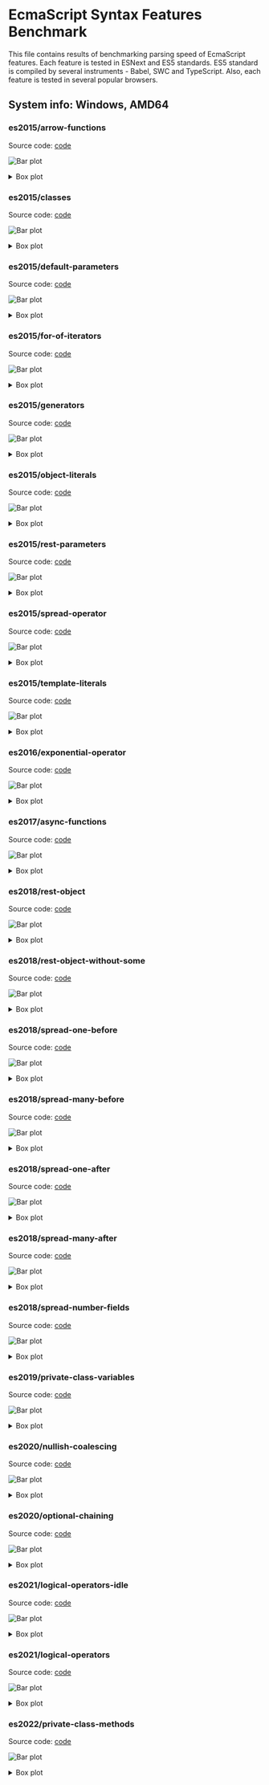 # EcmaScript Syntax Features Benchmark

This file contains results of benchmarking parsing speed of
EcmaScript features. Each feature is tested in ESNext and ES5
standards. ES5 standard is compiled by several instruments -
Babel, SWC and TypeScript. Also, each feature is tested in
several popular browsers.
## System info: Windows, AMD64

### es2015/arrow-functions

Source code: [code](../src/es2015/arrow-functions.ts)

![Bar plot](./parsing/plots/bars/es2015/arrow-functions.png)


<details>
  <summary>
    Box plot
  </summary>
  <img alt="Box plot" src="./parsing/plots/boxes/es2015/arrow-functions.png">
</details>


### es2015/classes

Source code: [code](../src/es2015/classes.ts)

![Bar plot](./parsing/plots/bars/es2015/classes.png)


<details>
  <summary>
    Box plot
  </summary>
  <img alt="Box plot" src="./parsing/plots/boxes/es2015/classes.png">
</details>


### es2015/default-parameters

Source code: [code](../src/es2015/default-parameters.ts)

![Bar plot](./parsing/plots/bars/es2015/default-parameters.png)


<details>
  <summary>
    Box plot
  </summary>
  <img alt="Box plot" src="./parsing/plots/boxes/es2015/default-parameters.png">
</details>


### es2015/for-of-iterators

Source code: [code](../src/es2015/for-of-iterators.ts)

![Bar plot](./parsing/plots/bars/es2015/for-of-iterators.png)


<details>
  <summary>
    Box plot
  </summary>
  <img alt="Box plot" src="./parsing/plots/boxes/es2015/for-of-iterators.png">
</details>


### es2015/generators

Source code: [code](../src/es2015/generators.ts)

![Bar plot](./parsing/plots/bars/es2015/generators.png)


<details>
  <summary>
    Box plot
  </summary>
  <img alt="Box plot" src="./parsing/plots/boxes/es2015/generators.png">
</details>


### es2015/object-literals

Source code: [code](../src/es2015/object-literals.ts)

![Bar plot](./parsing/plots/bars/es2015/object-literals.png)


<details>
  <summary>
    Box plot
  </summary>
  <img alt="Box plot" src="./parsing/plots/boxes/es2015/object-literals.png">
</details>


### es2015/rest-parameters

Source code: [code](../src/es2015/rest-parameters.ts)

![Bar plot](./parsing/plots/bars/es2015/rest-parameters.png)


<details>
  <summary>
    Box plot
  </summary>
  <img alt="Box plot" src="./parsing/plots/boxes/es2015/rest-parameters.png">
</details>


### es2015/spread-operator

Source code: [code](../src/es2015/spread-operator.ts)

![Bar plot](./parsing/plots/bars/es2015/spread-operator.png)


<details>
  <summary>
    Box plot
  </summary>
  <img alt="Box plot" src="./parsing/plots/boxes/es2015/spread-operator.png">
</details>


### es2015/template-literals

Source code: [code](../src/es2015/template-literals.ts)

![Bar plot](./parsing/plots/bars/es2015/template-literals.png)


<details>
  <summary>
    Box plot
  </summary>
  <img alt="Box plot" src="./parsing/plots/boxes/es2015/template-literals.png">
</details>


### es2016/exponential-operator

Source code: [code](../src/es2016/exponential-operator.ts)

![Bar plot](./parsing/plots/bars/es2016/exponential-operator.png)


<details>
  <summary>
    Box plot
  </summary>
  <img alt="Box plot" src="./parsing/plots/boxes/es2016/exponential-operator.png">
</details>


### es2017/async-functions

Source code: [code](../src/es2017/async-functions.ts)

![Bar plot](./parsing/plots/bars/es2017/async-functions.png)


<details>
  <summary>
    Box plot
  </summary>
  <img alt="Box plot" src="./parsing/plots/boxes/es2017/async-functions.png">
</details>


### es2018/rest-object

Source code: [code](../src/es2018/rest-object.ts)

![Bar plot](./parsing/plots/bars/es2018/rest-object.png)


<details>
  <summary>
    Box plot
  </summary>
  <img alt="Box plot" src="./parsing/plots/boxes/es2018/rest-object.png">
</details>


### es2018/rest-object-without-some

Source code: [code](../src/es2018/rest-object-without-some.ts)

![Bar plot](./parsing/plots/bars/es2018/rest-object-without-some.png)


<details>
  <summary>
    Box plot
  </summary>
  <img alt="Box plot" src="./parsing/plots/boxes/es2018/rest-object-without-some.png">
</details>


### es2018/spread-one-before

Source code: [code](../src/es2018/spread-one-before.ts)

![Bar plot](./parsing/plots/bars/es2018/spread-one-before.png)


<details>
  <summary>
    Box plot
  </summary>
  <img alt="Box plot" src="./parsing/plots/boxes/es2018/spread-one-before.png">
</details>


### es2018/spread-many-before

Source code: [code](../src/es2018/spread-many-before.ts)

![Bar plot](./parsing/plots/bars/es2018/spread-many-before.png)


<details>
  <summary>
    Box plot
  </summary>
  <img alt="Box plot" src="./parsing/plots/boxes/es2018/spread-many-before.png">
</details>


### es2018/spread-one-after

Source code: [code](../src/es2018/spread-one-after.ts)

![Bar plot](./parsing/plots/bars/es2018/spread-one-after.png)


<details>
  <summary>
    Box plot
  </summary>
  <img alt="Box plot" src="./parsing/plots/boxes/es2018/spread-one-after.png">
</details>


### es2018/spread-many-after

Source code: [code](../src/es2018/spread-many-after.ts)

![Bar plot](./parsing/plots/bars/es2018/spread-many-after.png)


<details>
  <summary>
    Box plot
  </summary>
  <img alt="Box plot" src="./parsing/plots/boxes/es2018/spread-many-after.png">
</details>


### es2018/spread-number-fields

Source code: [code](../src/es2018/spread-number-fields.ts)

![Bar plot](./parsing/plots/bars/es2018/spread-number-fields.png)


<details>
  <summary>
    Box plot
  </summary>
  <img alt="Box plot" src="./parsing/plots/boxes/es2018/spread-number-fields.png">
</details>


### es2019/private-class-variables

Source code: [code](../src/es2019/private-class-variables.ts)

![Bar plot](./parsing/plots/bars/es2019/private-class-variables.png)


<details>
  <summary>
    Box plot
  </summary>
  <img alt="Box plot" src="./parsing/plots/boxes/es2019/private-class-variables.png">
</details>


### es2020/nullish-coalescing

Source code: [code](../src/es2020/nullish-coalescing.ts)

![Bar plot](./parsing/plots/bars/es2020/nullish-coalescing.png)


<details>
  <summary>
    Box plot
  </summary>
  <img alt="Box plot" src="./parsing/plots/boxes/es2020/nullish-coalescing.png">
</details>


### es2020/optional-chaining

Source code: [code](../src/es2020/optional-chaining.ts)

![Bar plot](./parsing/plots/bars/es2020/optional-chaining.png)


<details>
  <summary>
    Box plot
  </summary>
  <img alt="Box plot" src="./parsing/plots/boxes/es2020/optional-chaining.png">
</details>


### es2021/logical-operators-idle

Source code: [code](../src/es2021/logical-operators-idle.ts)

![Bar plot](./parsing/plots/bars/es2021/logical-operators-idle.png)


<details>
  <summary>
    Box plot
  </summary>
  <img alt="Box plot" src="./parsing/plots/boxes/es2021/logical-operators-idle.png">
</details>


### es2021/logical-operators

Source code: [code](../src/es2021/logical-operators.ts)

![Bar plot](./parsing/plots/bars/es2021/logical-operators.png)


<details>
  <summary>
    Box plot
  </summary>
  <img alt="Box plot" src="./parsing/plots/boxes/es2021/logical-operators.png">
</details>


### es2022/private-class-methods

Source code: [code](../src/es2022/private-class-methods.ts)

![Bar plot](./parsing/plots/bars/es2022/private-class-methods.png)


<details>
  <summary>
    Box plot
  </summary>
  <img alt="Box plot" src="./parsing/plots/boxes/es2022/private-class-methods.png">
</details>



